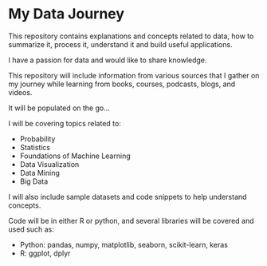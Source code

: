 # My Data Journey

This repository contains explanations and concepts related to data, how to summarize it, process it, understand it and build useful applications.

I have a passion for data and would like to share knowledge.

This repository will include information from various sources that I gather on my journey while learning from books, courses, podcasts, blogs, and videos.

It will be populated on the go...

I will be covering topics related to:
* Probability
* Statistics
* Foundations of Machine Learning
* Data Visualization
* Data Mining
* Big Data

I will also include sample datasets and code snippets to help understand concepts.

Code will be in either R or python, and several libraries will be covered and used such as:

- Python: pandas, numpy, matplotlib, seaborn, scikit-learn, keras
- R: ggplot, dplyr